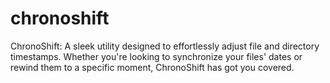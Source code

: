 # chronoshift
ChronoShift: A sleek utility designed to effortlessly adjust file and directory timestamps. Whether you're looking to synchronize your files' dates or rewind them to a specific moment, ChronoShift has got you covered.
